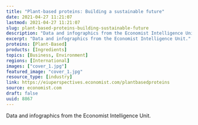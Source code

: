 ```yaml
---
title: "Plant-based proteins: Building a sustainable future"
date: 2021-04-27 11:21:07
lastmod: 2021-04-27 11:21:07
slug: plant-based-proteins-building-sustainable-future
description: "Data and infographics from the Economist Intelligence Unit."
excerpt: "Data and infographics from the Economist Intelligence Unit."
proteins: [Plant-Based]
products: [Ingredients]
topics: [Business, Environment]
regions: [International]
images: ["cover_1.jpg"]
featured_image: "cover_1.jpg"
resource_type: [industry]
link: https://eiuperspectives.economist.com/plantbasedproteins
source: economist.com
draft: false
uuid: 8867
---
```

Data and infographics from the Economist Intelligence Unit.
